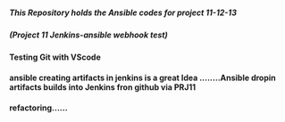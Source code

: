 ##### This Repository holds the Ansible codes for project 11-12-13 
##### (Project 11 Jenkins-ansible webhook test) 
#### Testing Git with VScode
#### ansible creating artifacts in jenkins is a great Idea ........Ansible dropin artifacts builds into Jenkins fron github via PRJ11


#### refactoring......
